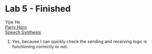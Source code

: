 # Lab 5 - Finished
Yijie He \
[Party Horn](https://henohyj.github.io/CSE110-SP24-Lab5/expose.html) \
[Speech Synthesis](https://henohyj.github.io/CSE110-SP24-Lab5/explore.html)

1. Yes, because I can quickly check the sending and receiving logic is functioning correctly or not.
